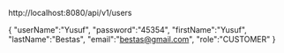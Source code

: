 http://localhost:8080/api/v1/users

{
"userName":"Yusuf",
"password":"45354",
"firstName":"Yusuf",
"lastName":"Bestas",
"email":"bestas@gmail.com",
"role":"CUSTOMER"
}